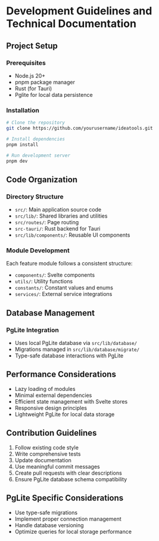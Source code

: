 # Development Guidelines and Technical Documentation

## Project Setup

### Prerequisites

- Node.js 20+
- pnpm package manager
- Rust (for Tauri)
- Pglite for local data persistence

### Installation

```bash
# Clone the repository
git clone https://github.com/yourusername/ideatools.git

# Install dependencies
pnpm install

# Run development server
pnpm dev

```

## Code Organization

### Directory Structure

- `src/`: Main application source code
- `src/lib/`: Shared libraries and utilities
- `src/routes/`: Page routing
- `src-tauri/`: Rust backend for Tauri
- `src/lib/components/`: Reusable UI components

### Module Development

Each feature module follows a consistent structure:

- `components/`: Svelte components
- `utils/`: Utility functions
- `constants/`: Constant values and enums
- `services/`: External service integrations

## Database Management

### PgLite Integration

- Uses local PgLite database via `src/lib/database/`
- Migrations managed in `src/lib/database/migrate/`
- Type-safe database interactions with PgLite

## Performance Considerations

- Lazy loading of modules
- Minimal external dependencies
- Efficient state management with Svelte stores
- Responsive design principles
- Lightweight PgLite for local data storage

## Contribution Guidelines

1. Follow existing code style
2. Write comprehensive tests
3. Update documentation
4. Use meaningful commit messages
5. Create pull requests with clear descriptions
6. Ensure PgLite database schema compatibility

## PgLite Specific Considerations

- Use type-safe migrations
- Implement proper connection management
- Handle database versioning
- Optimize queries for local storage performance
